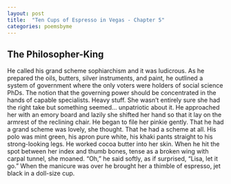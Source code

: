 ```yaml
---
layout: post
title:  "Ten Cups of Espresso in Vegas - Chapter 5"
categories: poemsbyme
---
```


## The Philosopher-King

He called his grand scheme sophiarchism and it was ludicrous. As he prepared the oils, butters, silver instruments, and paint, he outlined a system of government where the only voters were holders of social science PhDs. The notion that the governing power should be concentrated in the hands of capable specialists. Heavy stuff. She wasn’t entirely sure she had the right take but something seemed... unpatriotic about it. He approached her with an emory board and lazily she shifted her hand so that it lay on the armrest of the reclining chair. He began to file her pinkie gently. That he had a grand scheme was lovely, she thought. That he had a scheme at all. His polo was mint green, his apron pure white, his khaki pants straight to his strong-looking legs. He worked cocoa butter into her skin. When he hit the spot between her index and thumb bones, tense as a broken wing with carpal tunnel, she moaned. “Oh,” he said softly, as if surprised, “Lisa, let it go.” When the manicure was over he brought her a thimble of espresso, jet black in a doll-size cup.